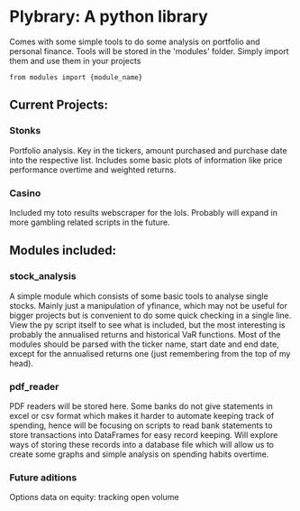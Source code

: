 # Plybrary: A python library

Comes with some simple tools to do some analysis on portfolio and personal finance. Tools will be stored in the 'modules' folder. Simply import them and use them in your projects

```
from modules import {module_name}
```

## Current Projects:
### Stonks
Portfolio analysis. Key in the tickers, amount purchased and purchase date into the respective list. 
Includes some basic plots of information like price performance overtime and weighted returns.

### Casino
Included my toto results webscraper for the lols. Probably will expand in more gambling related scripts in the future.

## Modules included:
### stock_analysis
A simple module which consists of some basic tools to analyse single stocks. Mainly just a manipulation of yfinance, which may not be useful for bigger projects but is convenient to do some quick checking in a single line.
View the py script itself to see what is included, but the most interesting is probably the annualised returns and historical VaR functions. 
Most of the modules should be parsed with the ticker name, start date and end date, except for the annualised returns one (just remembering from the top of my head).

### pdf_reader
PDF readers will be stored here. Some banks do not give statements in excel or csv format which makes it harder to automate keeping track of spending, 
hence will be focusing on scripts to read bank statements to store transactions into DataFrames for easy record keeping. 
Will explore ways of storing these records into a database file which will allow us to create some graphs and simple analysis on spending habits overtime.


### Future aditions
Options data on equity: tracking open volume